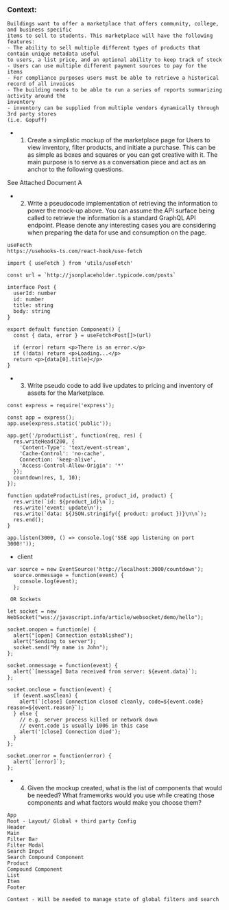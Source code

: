 ### Context:
```
Buildings want to offer a marketplace that offers community, college, and business specific
items to sell to students. This marketplace will have the following features:
- The ability to sell multiple different types of products that contain unique metadata useful
to users, a list price, and an optional ability to keep track of stock
- Users can use multiple different payment sources to pay for the items
- For compliance purposes users must be able to retrieve a historical record of all invoices
- The building needs to be able to run a series of reports summarizing activity around the
inventory
- inventory can be supplied from multiple vendors dynamically through 3rd party stores
(i.e. Gopuff)
```

- 1. Create a simplistic mockup of the marketplace page for Users to view inventory, filter
products, and initiate a purchase. This can be as simple as boxes and squares or you
can get creative with it. The main purpose is to serve as a conversation piece and act as
an anchor to the following questions.

See Attached Document A

- 2. Write a pseudocode implementation of retrieving the information to power the mock-up
above. You can assume the API surface being called to retrieve the information is a
standard GraphQL API endpoint. Please denote any interesting cases you are
considering when preparing the data for use and consumption on the page.

```
useFecth
https://usehooks-ts.com/react-hook/use-fetch

import { useFetch } from 'utils/useFetch'

const url = `http://jsonplaceholder.typicode.com/posts`

interface Post {
  userId: number
  id: number
  title: string
  body: string
}

export default function Component() {
  const { data, error } = useFetch<Post[]>(url)

  if (error) return <p>There is an error.</p>
  if (!data) return <p>Loading...</p>
  return <p>{data[0].title}</p>
}

```

- 3. Write pseudo code to add live updates to pricing and inventory of assets for the
Marketplace.

```
const express = require('express');

const app = express();
app.use(express.static('public'));

app.get('/productList', function(req, res) {
  res.writeHead(200, {
    'Content-Type': 'text/event-stream',
    'Cache-Control': 'no-cache',
    Connection: 'keep-alive',
    'Access-Control-Allow-Origin': '*'
  });
  countdown(res, 1, 10);
});

function updateProductList(res, product_id, product) {
  res.write(`id: ${product_id}\n`);
  res.write('event: update\n');
  res.write(`data: ${JSON.stringify({ product: product })}\n\n`);
  res.end();
}

app.listen(3000, () => console.log('SSE app listening on port 3000!'));
```

+ client

```
var source = new EventSource('http://localhost:3000/countdown');
  source.onmessage = function(event) {
    console.log(event);
  };

 OR Sockets

let socket = new WebSocket("wss://javascript.info/article/websocket/demo/hello");

socket.onopen = function(e) {
  alert("[open] Connection established");
  alert("Sending to server");
  socket.send("My name is John");
};

socket.onmessage = function(event) {
  alert(`[message] Data received from server: ${event.data}`);
};

socket.onclose = function(event) {
  if (event.wasClean) {
    alert(`[close] Connection closed cleanly, code=${event.code} reason=${event.reason}`);
  } else {
    // e.g. server process killed or network down
    // event.code is usually 1006 in this case
    alert('[close] Connection died');
  }
};

socket.onerror = function(error) {
  alert(`[error]`);
};
```

- 4. Given the mockup created, what is the list of components that would be needed? What
frameworks would you use while creating those components and what factors would
make you choose them?

```
App
Root - Layout/ Global + third party Config
Header
Main
Filter Bar
Filter Modal
Search Input
Search Compound Component
Product
Compound Component
List
Item
Footer
```
```
Context - Will be needed to manage state of global filters and search
```


